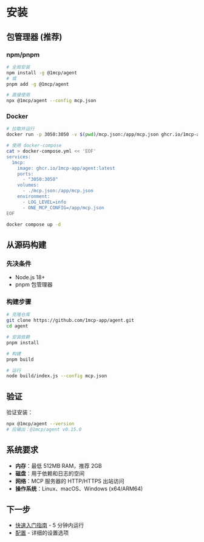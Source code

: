 # 安装

## 包管理器 (推荐)

### npm/pnpm

```bash
# 全局安装
npm install -g @1mcp/agent
# 或
pnpm add -g @1mcp/agent

# 直接使用
npx @1mcp/agent --config mcp.json
```

### Docker

```bash
# 拉取并运行
docker run -p 3050:3050 -v $(pwd)/mcp.json:/app/mcp.json ghcr.io/1mcp-app/agent:latest

# 使用 docker-compose
cat > docker-compose.yml << 'EOF'
services:
  1mcp:
    image: ghcr.io/1mcp-app/agent:latest
    ports:
      - "3050:3050"
    volumes:
      - ./mcp.json:/app/mcp.json
    environment:
      - LOG_LEVEL=info
      - ONE_MCP_CONFIG=/app/mcp.json
EOF

docker compose up -d
```

## 从源码构建

### 先决条件

- Node.js 18+
- pnpm 包管理器

### 构建步骤

```bash
# 克隆仓库
git clone https://github.com/1mcp-app/agent.git
cd agent

# 安装依赖
pnpm install

# 构建
pnpm build

# 运行
node build/index.js --config mcp.json
```

## 验证

验证安装：

```bash
npx @1mcp/agent --version
# 应输出：@1mcp/agent v0.15.0
```

## 系统要求

- **内存**：最低 512MB RAM，推荐 2GB
- **磁盘**：用于依赖和日志的空间
- **网络**：MCP 服务器的 HTTP/HTTPS 出站访问
- **操作系统**：Linux、macOS、Windows (x64/ARM64)

## 下一步

- [快速入门指南](/zh/guide/quick-start) - 5 分钟内运行
- [配置](/zh/guide/essentials/configuration) - 详细的设置选项
